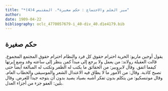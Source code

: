 ```yaml
---
title: "*سير العلم والاجتماع : حكم صغيرة*. المقتبس 4(4)"
author: 
date: 1909-04-22
bibliography: oclc_4770057679-i_40-div_40.d1e4179.bib
---
```




##  حكم صغيرة 


 يقول أوجين ماريو: الحرية احترام حقوق كل فرد والنظام احترام حقوق المجتمع المجموع.   قالت العقيلة رولاند: من يعمل ولا يرجع إلى مبدأ كمن ينظر إلى ساعته وقد وضع إبرتها كيفما اتفق. وقال لابروبير: من الحقائق ما يكتب له الظفر وتكتب له المبالغة أيضاً حتى تصبح كاذبة. وقال: من الأمور ما لا يطاق فيه الاعتدال الشعر والموسيقى والخطاب العام. وقال موتنسكيو: من يتكلم بدون تفكر أشبه بصياد يصيد بدون أن يتوجه جيداً للغرض. وقال بلين: العفو جزء من أجزاء العدل. 
